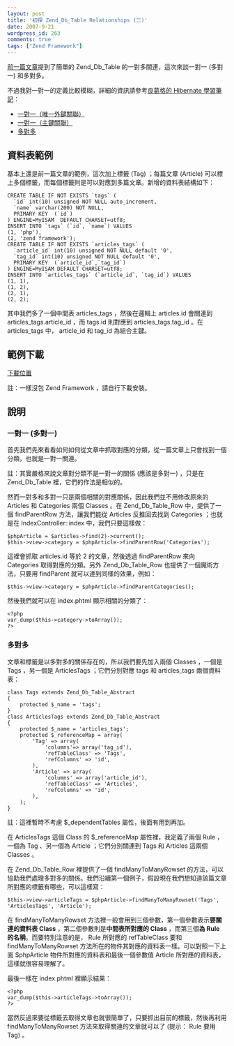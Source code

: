 ```yaml
---
layout: post
title: '初探 Zend_Db_Table Relationships (二)'
date: 2007-9-21
wordpress_id: 263
comments: true
tags: ["Zend Framework"]
---
```


[前一篇文章](http://www.jaceju.net/blog/archives/261)提到了簡單的 Zend_Db_Table 的一對多關連，這次來談一對一 (多對一) 和多對多。

不過我對一對一的定義比較模糊，詳細的資訊請參考[良葛格的 Hibernate 學習筆記](http://caterpillar.onlyfun.net/Gossip/HibernateGossip/HibernateGossip.html)：

* [一對一（唯一外鍵關聯）](http://caterpillar.onlyfun.net/Gossip/HibernateGossip/OneToOneUniqueFK.html)
* [一對一（主鍵關聯）](http://caterpillar.onlyfun.net/Gossip/HibernateGossip/OneToOnePK.html)
* [多對多](http://caterpillar.onlyfun.net/Gossip/HibernateGossip/ManyToMany.html)


<!--more-->

## 資料表範例

基本上還是前一篇文章的範例，這次加上標籤 (Tag) ；每篇文章 (Article) 可以標上多個標籤，而每個標籤則是可以對應到多篇文章。新增的資料表結構如下： 

```
CREATE TABLE IF NOT EXISTS `tags` (
  `id` int(10) unsigned NOT NULL auto_increment,
  `name` varchar(200) NOT NULL,
  PRIMARY KEY  (`id`)
) ENGINE=MyISAM  DEFAULT CHARSET=utf8;
INSERT INTO `tags` (`id`, `name`) VALUES
(1, 'php'),
(2, 'zend framework');
CREATE TABLE IF NOT EXISTS `articles_tags` (
  `article_id` int(10) unsigned NOT NULL default '0',
  `tag_id` int(10) unsigned NOT NULL default '0',
  PRIMARY KEY  (`article_id`,`tag_id`)
) ENGINE=MyISAM DEFAULT CHARSET=utf8;
INSERT INTO `articles_tags` (`article_id`, `tag_id`) VALUES
(1, 1),
(1, 2),
(2, 1),
(2, 2);

```

其中我們多了一個中間表 articles_tags ，然後在邏輯上 articles.id 會關連到 articles_tags.article_id ，而 tags.id 則對應到  articles_tags.tag_id 。在 articles_tags 中， article_id 和 tag_id 為組合主鍵。

## 範例下載 

[下載位置](/resources/zf_table/example2.zip)

註：一樣沒包 Zend Framework ，請自行下載安裝。 

## 說明

### 一對一 (多對一) 

首先我們先來看看如何如何從文章中抓取對應的分類，從一篇文章上只會找到一個分類，也就是一對一關連。

註：其實嚴格來說文章對分類不是一對一的關係 (應該是多對一) ，只是在 Zend_Db_Table 裡，它們的作法是相似的。

然而一對多和多對一只是兩個相關的對應關係，因此我們並不用修改原來的 Articles 和 Categories 兩個 Classes 。在 Zend_Db_Table_Row 中，提供了一個 findParentRow 方法，讓我們能從 Articles 反推回去找到 Categories ；也就是在 IndexController::index 中，我們只要這樣做：

```
$phpArticle = $articles->find(2)->current();
$this->view->category = $phpArticle->findParentRow('Categories');

```

這裡會抓取 articles.id 等於 2 的文章，然後透過 findParentRow 來向 Categories 取得對應的分類。另外 Zend_Db_Table_Row 也提供了一個魔術方法，只要用 findParent<ParentClass> 就可以達到同樣的效果，例如：

```
$this->view->category = $phpArticle->findParentCategories();

```

然後我們就可以在 index.phtml 顯示相關的分類了：

```
<?php
var_dump($this->category->toArray());
?>

```

### 多對多 

文章和標籤是以多對多的關係存在的，所以我們要先加入兩個 Classes ，一個是 Tags ，另一個是 ArticlesTags ；它們分別對應 tags 和 articles_tags 兩個資料表：

```
class Tags extends Zend_Db_Table_Abstract
{
    protected $_name = 'tags';
}
class ArticlesTags extends Zend_Db_Table_Abstract
{
    protected $_name = 'articles_tags';
    protected $_referenceMap = array(
        'Tag' => array(
            'columns'=> array('tag_id'),
            'refTableClass' => 'Tags',
            'refColumns' => 'id',
        ),
        'Article' => array(
            'columns' => array('article_id'),
            'refTableClass' => 'Articles',
            'refColumns' => 'id',
        ),
    );
}

```

註：這裡暫時不考慮 $_dependentTables 屬性，後面有用到再加。 

在 ArticlesTags 這個 Class 的 $_referenceMap 屬性裡，我定義了兩個 Rule ，一個為 Tag 、另一個為 Article ；它們分別關連到 Tags 和 Articles 這兩個 Classes 。

在 Zend_Db_Table_Row 裡提供了一個 findManyToManyRowset 的方法，可以協助我們處理多對多的關係。我們沿續第一個例子，假設現在我們想知道該篇文章所對應的標籤有哪些，可以這樣寫：

```
$this->view->articleTags = $phpArticle->findManyToManyRowset('Tags', 'ArticlesTags', 'Article');

```

在 findManyToManyRowset 方法裡一般會用到三個參數，第一個參數表示<strong>要關連的資料表 Class</strong> ，第二個參數則是<strong>中間表所對應的 Class</strong> ，而第三個<strong>為 Rule 的名稱</strong>。而要特別注意的是， Rule 所對應的 refTableClass 要和 findManyToManyRowset 方法所在的物件其對應的資料表一樣。可以對照一下上面 $phpArticle 物件所對應的資料表和最後一個參數值 Article 所對應的資料表，這樣就很容易理解了。

最後一樣在 index.phtml 裡顯示結果： 

```
<?php
var_dump($this->articleTags->toArray());
?>

```

當然反過來要從標籤去取得文章也就很簡單了，只要抓出目前的標籤，然後再利用 findManyToManyRowset 方法來取得關連的文章就可以了 (提示： Rule 要用 Tag) 。 
